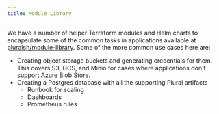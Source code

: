 ```yaml
---
title: Module Library
---
```


We have a number of helper Terraform modules and Helm charts to encapsulate some of the common tasks in applications available at [pluralsh/module-library](https://github.com/pluralsh/module-library). Some of the more common use cases here are:

- Creating object storage buckets and generating credentials for them. This covers S3, GCS, and Minio for cases where applications don't support Azure Blob Store.&#x20;
- Creating a Postgres database with all the supporting Plural artifacts
  - Runbook for scaling
  - Dashboards
  - Prometheus rules
